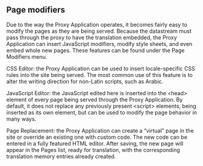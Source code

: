 Page modifiers
--------------

Due to the way the Proxy Application operates, it becomes fairly easy to modify the pages as they are being served. Because the datastream must pass through the proxy to have the translation embedded, the Proxy Application can insert JavaScript modifiers, modify style sheets, and even embed whole new pages. These features can be found under the Page Modifiers menu.

CSS Editor: the Proxy Application can be used to insert locale-specific CSS rules into the site being served. The most common use of this feature is to alter the writing direction for non-Latin scripts, such as Arabic.

JavaScript Editor: the JavaScript edited here is inserted into the &lt;head&gt; element of every page being served through the Proxy Application. By default, it does not replace any previously present &lt;script&gt; elements, being inserted as its own element, but can be used to modify the page behavior in many ways.

Page Replacement: the Proxy Application can create a “virtual” page in the site or override an existing one with custom code. The new code can be entered in a fully featured HTML editor. After saving, the new page will appear in the Pages list, ready for translation, with the corresponding translation memory entries already created.

